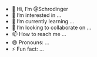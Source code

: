- 👋 Hi, I’m @Schrodinger
- 👀 I’m interested in ...
- 🌱 I’m currently learning ...
- 💞️ I’m looking to collaborate on ...
- 📫 How to reach me ...
- 😄 Pronouns: ...
- ⚡ Fun fact: ...

<!---
puerhu/puerhu is a ✨ special ✨ repository because its `README.md` (this file) appears on your GitHub profile.
You can click the Preview link to take a look at your changes.
--->
